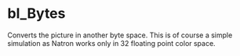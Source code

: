 # bl_Bytes

Converts the picture in another byte space. This is of course a simple simulation as Natron works only in 32 floating point color space.